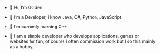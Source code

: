 - 👋 Hi, I’m Golden
- 👀 I’m a Developer, i know Java, C#, Python, JavaScript
- 🌱 I’m currently learning C++

- 🎁 I am a simple developer who develops applications, games or websites for fun, of course I often commission work but I do this mainly as a hobby.
